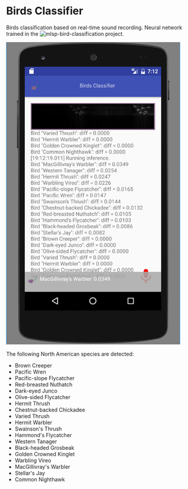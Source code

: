 # Birds Classifier

Birds classification based on real-time sound recording.
Neural network trained in the ![mlsp-bird-classification](https://github.com/NotImplemented/mlsp-bird-classification) project.

![](https://github.com/NotImplemented/birds_classifier_android/blob/master/Birds-classifier.png)

  The following North American species are detected:
   - Brown Creeper
   - Pacific Wren
   - Pacific-slope Flycatcher
   - Red-breasted Nuthatch
   - Dark-eyed Junco
   - Olive-sided Flycatcher
   - Hermit Thrush
   - Chestnut-backed Chickadee
   - Varied Thrush
   - Hermit Warbler
   - Swainson's Thrush
   - Hammond's Flycatcher
   - Western Tanager
   - Black-headed Grosbeak
   - Golden Crowned Kinglet
   - Warbling Vireo
   - MacGillivray's Warbler
   - Stellar's Jay
   - Common Nighthawk
